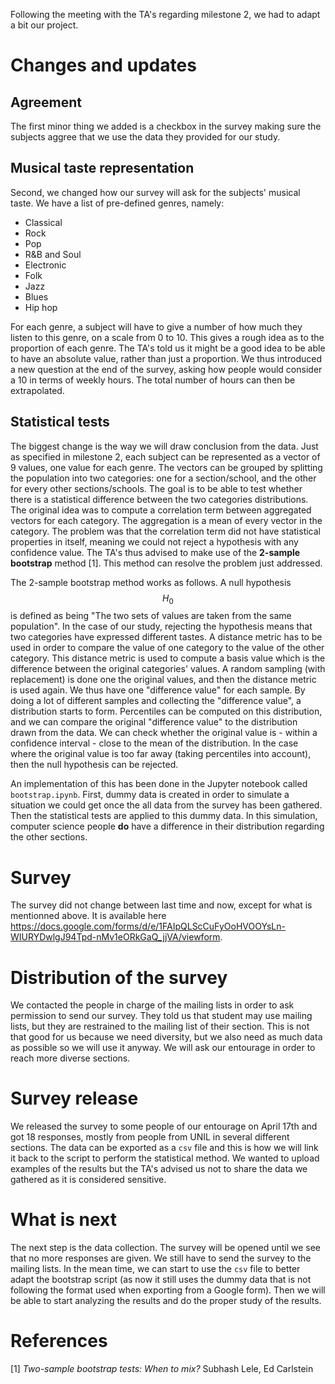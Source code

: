 Following the meeting with the TA's regarding milestone 2, we had to adapt a bit our project.

# Changes and updates
## Agreement

The first minor thing we added is a checkbox in the survey making sure the subjects aggree that we use the data they provided for our study.

## Musical taste representation

Second, we changed how our survey will ask for the subjects' musical taste. We have a list of pre-defined genres, namely:

- Classical
- Rock
- Pop
- R&B and Soul
- Electronic 
- Folk
- Jazz
- Blues
- Hip hop

For each genre, a subject will have to give a number of how much they listen to this genre, on a scale from 0 to 10. This gives a rough idea as to the proportion of each genre. The TA's told us it might be a good idea to be able to have an absolute value, rather than just a proportion. We thus introduced a new question at the end of the survey, asking how people would consider a 10 in terms of weekly hours. The total number of hours can then be extrapolated. 

## Statistical tests

The biggest change is the way we will draw conclusion from the data. 
Just as specified in milestone 2, each subject can be represented as a vector of 9 values, one value for each genre. The vectors can be grouped by splitting the population into two categories: one for a section/school, and the other for every other sections/schools. The goal is to be able to test whether there is a statistical difference between the two categories distributions. The original idea was to compute a correlation term between aggregated vectors for each category. The aggregation is a mean of every vector in the category. The problem was that the correlation term did not have statistical properties in itself, meaning we could not reject a hypothesis with any confidence value. The TA's thus advised to make use of the **2-sample bootstrap** method [1]. This method can resolve the problem just addressed.

The 2-sample bootstrap method works as follows. A null hypothesis $$H_0$$ is defined as being "The two sets of values are taken from the same population". In the case of our study, rejecting the hypothesis means that two categories have expressed different tastes. A distance metric has to be used in order to compare the value of one category to the value of the other category. This distance metric is used to compute a basis value which is the difference between the original categories' values. A random sampling (with replacement) is done one the original values, and then the distance metric is used again. We thus have one "difference value" for each sample. By doing a lot of different samples and collecting the "difference value", a distribution starts to form. Percentiles can be computed on this distribution, and we can compare the original "difference value" to the distribution drawn from the data. We can check whether the original value is - within a confidence interval - close to the mean of the distribution. In the case where the original value is too far away (taking percentiles into account), then the null hypothesis can be rejected.

An implementation of this has been done in the Jupyter notebook called `bootstrap.ipynb`. First, dummy data is created in order to simulate a situation we could get once the all data from the survey has been gathered. Then the statistical tests are applied to this dummy data. In this simulation, computer science people **do** have a difference in their distribution regarding the other sections. 

# Survey

The survey did not change between last time and now, except for what is mentionned above. It is available here https://docs.google.com/forms/d/e/1FAIpQLScCuFyOoHVOOYsLn-WIURYDwlgJ94Tpd-nMv1eORkGaQ_jjVA/viewform.

# Distribution of the survey

We contacted the people in charge of the mailing lists in order to ask permission to send our survey. They told us that student may use mailing lists, but they are restrained to the mailing list of their section. This is not that good for us because we need diversity, but we also need as much data as possible so we will use it anyway. We will ask our entourage in order to reach more diverse sections. 

# Survey release

We released the survey to some people of our entourage on April 17th and got 18 responses, mostly from people from UNIL in several different sections. The data can be exported as a `csv` file and this is how we will link it back to the script to perform the statistical method. We wanted to upload examples of the results but the TA's advised us not to share the data we gathered as it is considered sensitive.

# What is next

The next step is the data collection. The survey will be opened until we see that no more responses are given. We still have to send the survey to the mailing lists. In the mean time, we can start to use the `csv` file to better adapt the bootstrap script (as now it still uses the dummy data that is not following the format used when exporting from a Google form). Then we will be able to start analyzing the results and do the proper study of the results.

# References

[1] _Two-sample bootstrap tests: When to mix?_ Subhash Lele, Ed Carlstein